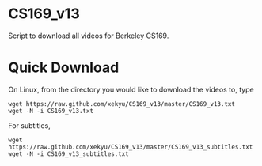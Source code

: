 CS169_v13
=========

Script to download all videos for Berkeley CS169.

Quick Download
==============

On Linux, from the directory you would like to download the videos to, type

```
wget https://raw.github.com/xekyu/CS169_v13/master/CS169_v13.txt
wget -N -i CS169_v13.txt
```
For subtitles,

```
wget https://raw.github.com/xekyu/CS169_v13/master/CS169_v13_subtitles.txt
wget -N -i CS169_v13_subtitles.txt
```

